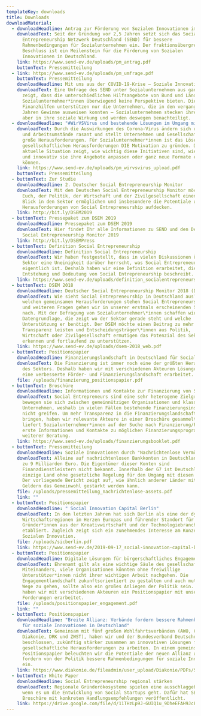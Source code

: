 ```yaml
---
templateKey: downloads
title: Downloads
downloadMaterial:
  - downloadHeadline: Antrag zur Förderung von Sozialen Innovationen im Bundestag beschlossen
    downloadText: Seit der Gründung vor 2,5 Jahren setzt sich das Social
      Entrepreneurship Netzwerk Deutschland (SEND) für bessere
      Rahmenbedingungen für Sozialunternehmen ein. Der fraktionsübergreifende
      Beschluss ist ein Meilenstein für die Förderung von Sozialen
      Innovationen in Deutschland.
    link: https://www.send-ev.de/uploads/pm_antrag.pdf
    buttonText: Pressemitteilung
  - link: https://www.send-ev.de/uploads/pm_umfrage.pdf
    buttonText: Pressemitteilung
    downloadHeadline: Mit uns aus der COVID-19-Krise – Soziale Innovationen erhalten und fördern
    downloadText: Eine Umfrage des SEND unter Sozialunternehmen aus ganz Deutschland
      zeigt, dass die unterschiedlichen Hilfsangebote von Bund und Ländern den
      Sozialunternehmer*innen überwiegend keine Perspektive bieten. Die meisten
      Finanzhilfen unterstützen nur die Unternehmen, die in den vergangenen
      Jahren Gewinne ausweisen konnten – Sozialunternehmen stecken ihre Gewinne
      aber in ihre soziale Wirkung und werden deswegen benachteiligt.
  - downloadHeadline: "#WirVSVirus und bestehende Lösungen im Umgang mit der Corona-Krise "
    downloadText: Durch die Auswirkungen des Corona-Virus ändern sich unsere Lebens-
      und Arbeitsumstände rasant und stellt Unternehmen und Gesellschaft vor
      große Herausforderungen. Für Sozialunternehmer*innen ist das Lösen von
      gesellschaftlichen Herausforderungen DIE Motivation zu gründen. Die
      aktuelle Situation zeigt, wie wichtig diese Initiativen sind, wie schnell
      und innovativ sie ihre Angebote anpassen oder ganz neue Formate entwickeln
      können.
    link: https://www.send-ev.de/uploads/pm_wirvsvirus_upload.pdf
    buttonText: Pressemitteilung
  - buttonText: Zur Studie
    downloadHeadline: 2. Deutscher Social Entrepreneurship Monitor
    downloadText: Mit dem Deutschen Social Entrepreneurship Monitor möchten wir
      Euch, der Politik, der Wirtschaft und der Zivilgesellschaft einen tieferen
      Blick in den Sektor ermöglichen und insbesondere die Potentiale und
      Herausforderungen von Social Entrepreneurship aufdecken.
    link: http://bit.ly/DSEM2019
  - buttonText: Pressepaket zum DSEM 2019
    downloadHeadline: Pressepaket zum DSEM 2019
    downloadText: Hier findet Ihr alle Informationen zu SEND und den Deutschen
      Social Entrepreneurship Monitor 2019
    link: http://bit.ly/DSEMPress
  - buttonText: Definition Social Entrepreneurship
    downloadHeadline: Definition Social Entrepreneurship
    downloadText: Wir haben festgestellt, dass in vielen Diskussionen über den
      Sektor eine Uneinigkeit darüber herrscht, was Social Entrepreneurship
      eigentlich ist. Deshalb haben wir eine Definition erarbeitet, die die
      Entstehung und Bedeutung von Social Entrepreneurship beschreibt.
    link: https://www.send-ev.de/uploads/definition_socialentrepreneurship.pdf
  - buttonText: DSEM 2018
    downloadHeadline: Deutscher Social Entrepreneurship Monitor 2018 (DSEM)
    downloadText: Wie sieht Social Entrepreneurship in Deutschland aus? Und vor
      welchen gemeinsamen Herausforderungen stehen Social Entrepreneurs? Diesen
      und weiteren Fragen gehen wir in unserer erstmals erscheinenden Studie
      nach. Mit der Befragung von Sozialunternehmer\*innen schaffen wir eine
      Datengrundlage, die zeigt wo der Sektor gerade steht und welche
      Unterstützung er benötigt. Der DSEM möchte einen Beitrag zu mehr
      Transparenz leisten und Entscheidungsträger\*innen aus Politik,
      Wirtschaft oder Zivilgesellschaft ermutigen das Potenzial des Sektors zu
      erkennen und fortlaufend zu unterstützen.
    link: https://www.send-ev.de/uploads/dsem-2018_web.pdf
  - buttonText: Positionspapier
    downloadHeadline: Finanzierungslandschaft in Deutschland für Social Entrepreneurs
    downloadText: Die Finanzierung ist immer noch eine der größten Herausforderungen
      des Sektors. Deshalb haben wir mit verschiedenen Akteuren Lösungen für
      eine verbesserte Förder- und Finanzierungslandschaft erarbeitet.
    file: /uploads/finanzierung_positionspapier.pdf
  - buttonText: Broschüre
    downloadHeadline: Informationen und Kontakte zur Finanzierung von Social Entrepreneurs
    downloadText: Social Entrepreneurs sind eine sehr heterogene Zielgruppe. Oft
      bewegen sie sich zwischen gemeinnützigen Organisationen und klassischen
      Unternehmen, weshalb in vielen Fällen bestehende Finanzierungsinstrumente
      nicht greifen. Um mehr Transparenz in die Finanzierungslandschaft zu
      bringen, haben wir relevante Akteure in einer Broschüre gesammelt. Sie
      liefert Sozialunternehmer*innen auf der Suche nach Finanzierung/Förderung
      erste Informationen und Kontakte zu möglichen Finanzierungsprogrammen und
      weiterer Beratung.
    link: https://www.send-ev.de/uploads/finanzierungsbooklet.pdf
  - buttonText: Pressemitteilung
    downloadHeadline: Soziale Innovationen durch "Nachrichtenlose Vermögenswerte" finanzieren
    downloadText: Alleine auf nachrichtenlosen Bankkonten in Deutschland liegen bis
      zu 9 Milliarden Euro. Die Eigentümer dieser Konten sind
      Finanzdienstleistern nicht bekannt. Innerhalb der G7 ist Deutschland das
      einzige Land ohne gesetzliche Regelung für den Umgang mit diesen Vermögen.
      Der vorliegende Bericht zeigt auf, wie ähnlich anderer Länder mit diesen
      Geldern das Gemeinwohl gestärkt werden kann.
    file: /uploads/pressemitteilung_nachrichtenlose-assets.pdf
    link: ""
  - buttonText: Positionspapier
    downloadHeadline: " Social Innovation Capital Berlin"
    downloadText: In den letzten Jahren hat sich Berlin als eine der dynamischsten
      Wirtschaftsregionen im Herzen Europas und führender Standort für
      Gründer*innen aus der Kreativwirtschaft und der Technologiebranche
      etabliert. Zugleich zeigt sich ein zunehmendes Interesse am Konzept der
      Sozialen Innovation.
    file: /uploads/sicberlin.pdf
    link: https://www.send-ev.de/2019-09-17_social-innovation-capital-berlin
  - buttonText: Positionspapier
    downloadHeadline: Digitale Lösungen für bürgerschaftliches Engagement
    downloadText: Ehrenamt gilt als eine wichtige Säule des gesellschaftlichen
      Miteinanders, viele Organisationen könnten ohne freiwillige
      Unterstützer*innen nicht ihrer wichtigen Arbeit nachgehen. Die
      Engagementlandschaft zukunftsorientiert zu gestalten und auch mutig neue
      Wege zu gehen, sollte also ein großes Anliegen der Politik sein. Deshalb
      haben wir mit verschiedenen Akteuren ein Positionspapier mit unseren
      Forderungen erarbeitet.
    file: /uploads/positionspapier_engagement.pdf
    link: ""
  - buttonText: Positionspapier
    downloadHeadline: "Breite Allianz: Verbände fordern bessere Rahmenbedingungen
      für soziale Innovationen in Deutschland"
    downloadText: Gemeinsam mit fünf großen Wohlfahrtsverbänden (AWO, Caritas,
      Diakonie, DRK und ZWST), haben wir und der Bundesverband Deutsche Startups
      beschlossen, zukünftig stärker zusammen an innovativen Lösungen für
      gesellschaftliche Herausforderungen zu arbeiten. In einem gemeinsamen
      Positionspapier beleuchten wir die Potentiale der neuen Allianz und
      fordern von der Politik bessere Rahmenbedingungen für soziale Innovationen
      ein.
    link: https://www.diakonie.de/fileadmin/user_upload/Diakonie/PDFs/Stellungnahmen_PDF/2019-01-07_finaler_Stand_Positionspapier_Wohlfahrt_Startup_korrigiert7.pdf
  - buttonText: White Paper
    downloadHeadline: Social Entrepreneurship regional stärken
    downloadText: Regionale Gründerökosysteme spielen eine ausschlaggebende Rolle,
      wenn es um die Entwicklung von Social Startups geht. Dafür hat SEND eine
      Broschüre mit konkreten Handlungsempfehlungen veröffentlicht.
    link: https://drive.google.com/file/d/11THzLp9J-GUIQ1u_9DheEFAH9JcFzXod/view
---
```

